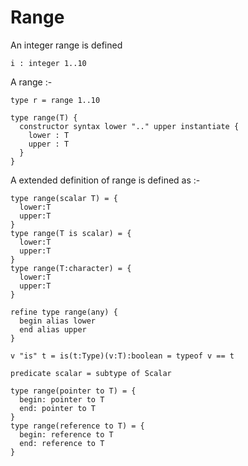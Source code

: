 # Range

An integer range is defined

```
i : integer 1..10
```

A range :-

```
type r = range 1..10
```

```
type range(T) {
  constructor syntax lower ".." upper instantiate {
    lower : T
    upper : T
  }
}
```
A extended definition of range is defined as :-

```
type range(scalar T) = {
  lower:T
  upper:T
}
type range(T is scalar) = {
  lower:T
  upper:T
}
type range(T:character) = {
  lower:T
  upper:T
}

refine type range(any) {
  begin alias lower
  end alias upper
}
```

```
v "is" t = is(t:Type)(v:T):boolean = typeof v == t
```
```
predicate scalar = subtype of Scalar
```


```
type range(pointer to T) = {
  begin: pointer to T
  end: pointer to T
}
type range(reference to T) = {
  begin: reference to T
  end: reference to T
}
```
